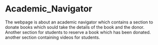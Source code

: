 # Academic_Navigator
The webpage is about an academic navigator which contains a section to donate books which sould take the details of the book and the donor. Another section for students to reserve a book which has been donated. another section containing videos for students.
